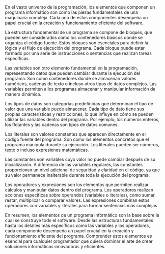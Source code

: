 En el vasto universo de la programación, los elementos que componen un programa informático son como las piezas fundamentales de una maquinaria compleja. Cada uno de estos componentes desempeña un papel crucial en la creación y funcionamiento eficiente del software.

La estructura fundamental de un programa se compone de bloques, que pueden ser considerados como los contenedores básicos donde se organiza el código fuente. Estos bloques son esenciales para definir la lógica y el flujo de ejecución del programa. Cada bloque puede estar formado por una serie de instrucciones o sentencias que realizan tareas específicas.

Las variables son otro elemento fundamental en la programación, representando datos que pueden cambiar durante la ejecución del programa. Son como contenedores donde se almacenan valores numéricos, cadenas de texto o incluso otros tipos de datos complejos. Las variables permiten a los programas almacenar y manipular información de manera dinámica.

Los tipos de datos son categorías predefinidas que determinan el tipo de valor que una variable puede almacenar. Cada tipo de dato tiene sus propias características y restricciones, lo que influye en cómo se pueden utilizar las variables dentro del programa. Por ejemplo, los números enteros, los flotantes y las cadenas son tipos de datos comunes.

Los literales son valores constantes que aparecen directamente en el código fuente del programa. Son como los elementos concretos que el programa manipula durante su ejecución. Los literales pueden ser números, texto o incluso expresiones matemáticas.

Las constantes son variables cuyo valor no puede cambiar después de su inicialización. A diferencia de las variables regulares, las constantes proporcionan un nivel adicional de seguridad y claridad en el código, ya que su valor permanece inalterable durante toda la ejecución del programa.

Los operadores y expresiones son los elementos que permiten realizar cálculos y manipular datos dentro del programa. Los operadores realizan acciones específicas sobre operandos (variables o literales), como sumar, restar, multiplicar o comparar valores. Las expresiones combinan estos operadores con variables y literales para formar sentencias más complejas.

En resumen, los elementos de un programa informático son la base sobre la cual se construye todo el software. Desde las estructuras fundamentales hasta los detalles más específicos como las variables y los operadores, cada componente desempeña un papel crucial en la creación y funcionamiento eficiente del programa. Comprender estos elementos es esencial para cualquier programador que quiera dominar el arte de crear soluciones informáticas innovadoras y eficientes.

